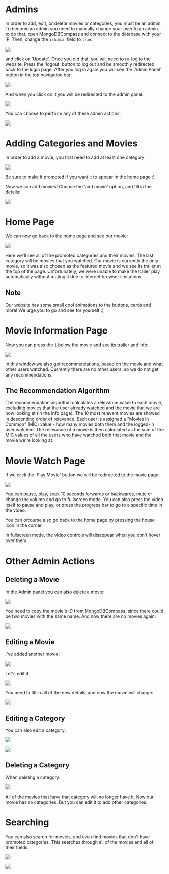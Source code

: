 # Admins
In order to add, edit, or delete movies or categories, you must be an admin. To become an admin you need to manually change your user to an admin. to do that, open MongoDBCompass and connect to the database with your IP. Then, change the `isAdmin` field to `true`:

![](../../PreviewImages/IsAdmin.png)

and click on 'Update'. Once you did that, you will need to re-log to the website. Press the 'logout' button to log out and be smoothly redirected back to the login page. After you log in again you will see the 'Admin Panel' button in the top navigation bar:

![](../../PreviewImages/Web/HomeAdmin.png)

And when you click on it you will be redirected to the admin panel:

![](../../PreviewImages/Web/Admin.png)

You can choose to perform any of these admin actions:

![](../../PreviewImages/Web/AdminDrop.png)

# Adding Categories and Movies
In order to add a movie, you first need to add at least one category:

![](../../PreviewImages/Web/AddCategory.png)

Be sure to make it promoted if you want it to appear in the home page :)

Now we can add movies!
Choose the 'add movie' option, and fill in the details:

![](../../PreviewImages/Web/AddMovie.png)

# Home Page
We can now go back to the home page and see our movie:

![](../../PreviewImages/Web/HomeMovie.png)

Here we'll see all of the promoted categories and their movies. The last category will be movies that you watched. Our movie is currently the only movie, so it was also chosen as the featured movie and we see its trailer at the top of the page. Unfortunately, we were unable to make the trailer play automatically without muting it due to internet browser limitations.

## Note
Our website has some small cool animations to the buttons, cards and more! We urge you to go and see for yourself :)

# Movie Information Page
Now you can press the `i` below the movie and see its trailer and info:

![](../../PreviewImages/Web/MovieInfo.png)

In this window we also get recommendations, based on the movie and what other users watched. Currently there are no other users, so we do not get any recommendations.

## The Recommendation Algorithm
The recommendation algorithm calculates a relevance value to each movie, excluding movies that the user already watched and the movie that we are now looking at (in the info page). The 10 most relevant movies are showed in descending order of relevance.
Each user is assigned a "Movies in Common" (MIC) value - how many movies both them and the logged-in user watched. The relevance of a movie is then calculated as the sum of the MIC values of all the users who have watched both that movie and the movie we're looking at.

# Movie Watch Page
If we click the 'Play Movie' button we will be redirected to the movie page:

![](../../PreviewImages/Web/MovieWatch.png)

You can pause, play, seek 10 seconds forwards or backwards, mute or change the volume and go to fullscreen mode. You can also press the video itself to pause and play, or press the progress bar to go to a specific time in the video.

You can ofcourse also go back to the home page by pressing the house icon in the corner.

In fullscreen mode, the video controls will disappear when you don't hover over them.

# Other Admin Actions

## Deleting a Movie
In the Admin panel you can also delete a movie:

![](../../PreviewImages/Web/DeleteMovie.png)

You need to copy the movie's ID from MongoDBCompass, since there could be two movies with the same name.
And now there are no movies again:

![](../../PreviewImages/Web/Deleted.png)

## Editing a Movie
I've added another movie:

![](../../PreviewImages/Web/NewMovie.png)

Let's edit it:

![](../../PreviewImages/Web/EditMovie.png)

You need to fill in all of the new details, and now the movie will change:

![](../../PreviewImages/Web/AfterEdit.png)

## Editing a Category
You can also edit a category:

![](../../PreviewImages/Web/EditCategory.png)

![](../../PreviewImages/Web/AfterCatEdit.png)

## Deleting a Category
When deleting a category:

![](../../PreviewImages/Web/DeleteCategory.png)

All of the movies that have that category will no longer have it. Now our movie has no categories. But you can edit it to add other categories.

# Searching
You can also search for movies, and even find movies that don't have promoted categories. This searches through all of the movies and all of their fields:

![](../../PreviewImages/Web/Search.png)

![](../../PreviewImages/Web/SearchResult.png)